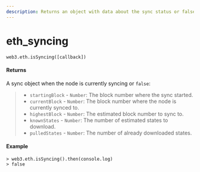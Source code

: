 ```yaml
---
description: Returns an object with data about the sync status or false
---
```


# eth\_syncing

```text
web3.eth.isSyncing([callback])
```

#### Returns

A sync object when the node is currently syncing or `false`:

> * `startingBlock` - `Number`: The block number where the sync started.
> * `currentBlock` - `Number`: The block number where the node is currently synced to.
> * `highestBlock` - `Number`: The estimated block number to sync to.
> * `knownStates` - `Number`: The number of estimated states to download.
> * `pulledStates` - `Number`: The number of already downloaded states.

#### Example

```text
> web3.eth.isSyncing().then(console.log)
> false
```

